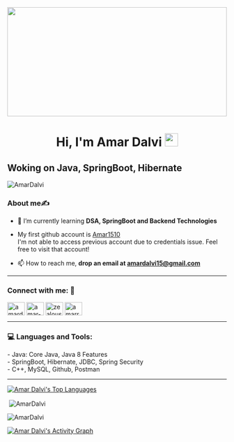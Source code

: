 
<img  width="100%" height="250px" src="https://entropy.co.za/assets/images/hello-terminal-cursor.gif">

<h1 align="center">Hi, I'm Amar Dalvi <img src="https://raw.githubusercontent.com/MartinHeinz/MartinHeinz/master/wave.gif" width="30px"></h1>
<h2>Woking on Java, SpringBoot, Hibernate</h2>

<p align="left"> <img src="https://komarev.com/ghpvc/?username=AmarDalvi&label=Profile%20views&color=0e75b6&style=flat-square" alt="AmarDalvi" /> </p>

<h3>About me✍ </h3>

- 🌱 I’m currently learning **DSA, SpringBoot and Backend Technologies**
- My first github account is <a href="https://github.com/Amar1510" target="blank">Amar1510</a>
 </br>I'm not able to access previous account due to credentials issue. Feel free to visit that account!


- 📫 How to reach me, **drop an email at amardalvi15@gmail.com**
<hr>
<h3 align="left">Connect with me: 🔗</h3>
<p align="left">
<a href="https://twitter.com/amardalvi_0044" target="blank"><img align="center" src="https://raw.githubusercontent.com/rahuldkjain/github-profile-readme-generator/master/src/images/icons/Social/twitter.svg" alt="amardalvi_0044" height="30" width="40"/></a> 
<a href="https://linkedin.com/in/amar-dalvi-ba5b36208" target="blank"><img align="center" src="https://raw.githubusercontent.com/rahuldkjain/github-profile-readme-generator/master/src/images/icons/Social/linked-in-alt.svg" alt="amar-dalvi-ba5b36208" height="30" width="40" padding = "5px" /></a>
<a href="https://codeforces.com/profile/zealous_0044" target="blank"><img align="center" src="https://raw.githubusercontent.com/rahuldkjain/github-profile-readme-generator/master/src/images/icons/Social/codeforces.svg" alt="zealous_0044" height="30" width="40" /></a>
<a href="https://www.leetcode.com/amarrd_0044" target="blank"><img align="center" src="https://raw.githubusercontent.com/rahuldkjain/github-profile-readme-generator/master/src/images/icons/Social/leet-code.svg" alt="amarrd_0044" height="30" width="40" /></a>
</p>
<hr>

<h3 align="left">💻 Languages and Tools:</h3>
- Java: Core Java, Java 8 Features<br>
- SpringBoot, Hibernate, JDBC, Spring Security<br>
- C++, MySQL, Github, Postman
<hr>

  <a href="https://github.com/AmarDalvi/github-readme-stats"><img alt="Amar Dalvi's Top Languages" src="https://github-readme-stats.vercel.app/api/top-langs/?username=AmarDalvi&langs_count=8&count_private=true&layout=compact&theme=react&hide_border=true&bg_color=0D1117" /></a>

<p>&nbsp;<img align="center" src="https://github-readme-stats.vercel.app/api?username=AmarDalvi&show_icons=true&theme=dark&locale=en" alt="AmarDalvi" /></p>

<p><img align="center" src="https://github-readme-streak-stats.herokuapp.com/?user=AmarDalvi&theme=dark" alt="AmarDalvi" /></p>
<a href="https://github.com/AmarDalvi/github-readme-activity-graph"><img alt="Amar Dalvi's Activity Graph" src="https://activity-graph.herokuapp.com/graph?username=AmarDalvi&bg_color=0D1117&color=5BCDEC&line=5BCDEC&point=FFFFFF&hide_border=true" /></a>
